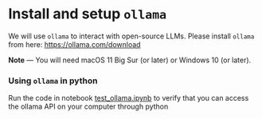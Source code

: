 # Install and setup `ollama`

We will use `ollama` to interact with open-source LLMs.
Please install `ollama` from here: https://ollama.com/download

**Note** &mdash; You will need macOS 11 Big Sur (or later) or Windows 10 (or later).

### Using `ollama` in python

Run the code in notebook [test_ollama.ipynb](./test_ollama.ipynb) to verify that you can access the ollama API on your computer through python
